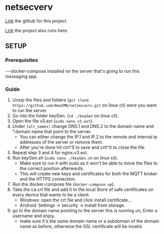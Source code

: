 # netsecverv

[Link](https://github.com/AmatMN/netsecverv.git)
the github for this project.

[Link](https://chat.amatshome.com)
the project also runs here.

## SETUP

### Prerequisites
---docker-compose installed on the server that's going to run this messaging app.

### Guide
1. Unzip the files and folders (`git clone https://github.com/AmatMN/netsecverv.git` on linux cli) were you want to run the server.
2. Go into the folder keyGen. (`cd ./keyGen` on linux cli).
3. Open the file v3.ext (`sudo nano v3.ext`).
4. Under `[alt_names]` change DNS.1 and DNS.2 to the domain name and *.domain name that point to the server.
    * You can either change the IP.1 and IP.2 to the remote and internal ip addresses of the server or remove them.
    * After you're done hit ctrl^S to save and crtl^X to close the file.
5. Repeat step 3 and 4 for nginx.v3.ext.
6. Run keyGen.sh (`sudo nano ./keyGen.sh` on linux cli).
    * Make sure to run it with sudo as it won't be able to move the files to the correct position afterwards.
    * This will create new keys and certificates for both the MQTT broker and the HTTPS connection.
7. Run the docker-compose file (`docker-compose up`).
8. Take the ca.crt file and add it to the local Store of safe certificates on every device that wants to be a client.
    * Windows: open the crt file and click install certificate...
    * Android: Settings -> security -> install from storage. 
9. go to the domain name pointing to the server this is running on, Enter a username and enjoy.
    * make sure it's the same domain name or a subdomain of the domain name as before, otherwise the SSL certificate will be invalid.


